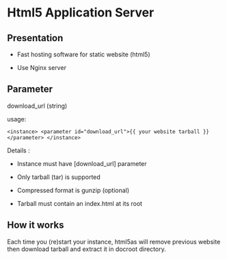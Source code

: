 # Html5 Application Server #

## Presentation ##

* Fast hosting software for static website (html5)

* Use Nginx server

## Parameter ##

download_url (string)

usage: 

`<instance>
  <parameter id="download_url">{{ your website tarball }}</parameter>
</instance>`

Details :

* Instance must have [download_url] parameter

* Only tarball (tar) is supported

* Compressed format is gunzip (optional)

* Tarball must contain an index.html at its root

## How it works ##

Each time you (re)start your instance, html5as will remove previous website then download tarball and extract it in docroot directory.